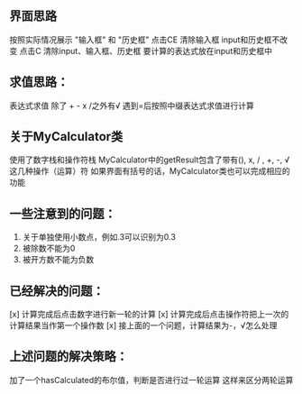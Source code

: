 
## 界面思路
按照实际情况展示 "输入框" 和 "历史框"
点击CE 清除输入框 input和历史框不改变
点击C 清除input、输入框、历史框
要计算的表达式放在input和历史框中

## 求值思路：
表达式求值
除了 + - x /之外有√
遇到=后按照中缀表达式求值进行计算

## 关于MyCalculator类
使用了数字栈和操作符栈
MyCalculator中的getResult包含了带有(), x, / , +, -, √ 这几种操作（运算）符
如果界面有括号的话，MyCalculator类也可以完成相应的功能

## 一些注意到的问题：
1. 关于单独使用小数点，例如.3可以识别为0.3
2. 被除数不能为0
3. 被开方数不能为负数

## 已经解决的问题：
[x] 计算完成后点击数字进行新一轮的计算
[x] 计算完成后点击操作符把上一次的计算结果当作第一个操作数
[x] 接上面的一个问题，计算结果为-，√怎么处理

## 上述问题的解决策略：
加了一个hasCalculated的布尔值，判断是否进行过一轮运算
这样来区分两轮运算
